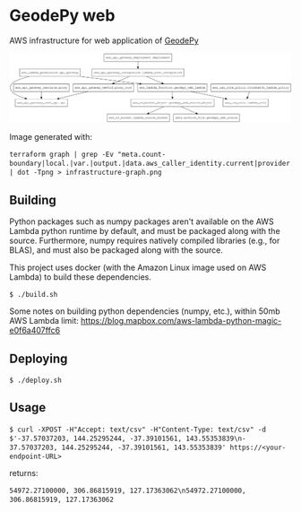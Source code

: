 # GeodePy web

AWS infrastructure for web application of [GeodePy](https://github.com/GeoscienceAustralia/geodesy-package)

![](infrastructure-graph.png)

Image generated with:

```
terraform graph | grep -Ev "meta.count-boundary|local.|var.|output.|data.aws_caller_identity.current|provider." | dot -Tpng > infrastructure-graph.png
```

## Building

Python packages such as numpy packages aren't available on the AWS Lambda python runtime by default, and must be packaged along with the source. Furthermore, numpy requires natively compiled libraries (e.g., for BLAS), and must also be packaged along with the source.

This project uses docker (with the Amazon Linux image used on AWS Lambda) to build these dependencies.

```
$ ./build.sh
```

Some notes on building python dependencies (numpy, etc.), within 50mb AWS Lambda limit:
https://blog.mapbox.com/aws-lambda-python-magic-e0f6a407ffc6

## Deploying

```
$ ./deploy.sh
```

## Usage

```
$ curl -XPOST -H"Accept: text/csv" -H"Content-Type: text/csv" -d $'-37.57037203, 144.25295244, -37.39101561, 143.55353839\n-37.57037203, 144.25295244, -37.39101561, 143.55353839' https://<your-endpoint-URL>
```

returns:

```
54972.27100000, 306.86815919, 127.17363062\n54972.27100000, 306.86815919, 127.17363062
```
